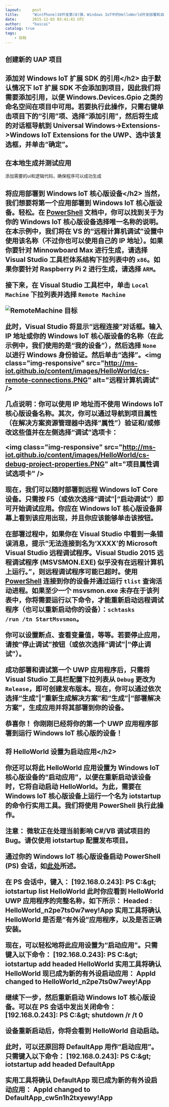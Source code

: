 ```yaml
---
layout:     post
title:      "Win(Phone)10开发第(8)弹，Windows IoT中的HelloWorld开发部署和自启动"
date:       2015-12-03 03:41:41 UTC
author:     "baicai"
catalog: true
tags:
    - 存档
---
```


<h2 id="c-">创建新的 UAP 项目</h2>
<h2>添加对 Windows IoT 扩展 SDK 的引用&lt;/h2>
由于默认情况下 IoT 扩展 SDK 不会添加到项目，因此我们将需要添加引用，以便 Windows.Devices.Gpio 之类的命名空间在项目中可用。若要执行此操作，只需右键单击项目下的“引用”项、选择“添加引用”，然后将生成的对话框导航到 Universal Windows-&gt;Extensions-&gt;Windows IoT Extensions for the UWP、选中该复选框，并单击“确定”。
<h2>在本地生成并测试应用</h2>
添加需要的ui和逻辑代码，确保程序可以成功生成
<h2>将应用部署到 Windows IoT 核心版设备&lt;/h2>
当然，我们想要将第一个应用部署到 Windows IoT 核心版设备。轻松。在 <a href="http://ms-iot.github.io/content/zh-CN/win10/samples/PowerShell.htm">PowerShell</a> 文档中，你可以找到关于为你的 Windows IoT 核心版设备选择唯一名称的说明。在本示例中，我们将在 VS 的“远程计算机调试”设置中使用该名称（不过你也可以使用自己的 IP 地址）。如果你要针对 Minnowboard Max 进行生成，请选择 Visual Studio 工具栏体系结构下拉列表中的 <code>x86</code>。如果你要针对 Raspberry Pi 2 进行生成，请选择 <code>ARM</code>。

接下来，在 Visual Studio 工具栏中，单击 <code>Local Machine</code> 下拉列表并选择 <code>Remote Machine</code>

<img class="img-responsive" src="http://ms-iot.github.io/content/images/HelloWorld/cs-remote-machine-debugging.png" alt="RemoteMachine 目标" />

此时，Visual Studio 将显示“远程连接”对话框。输入 IP 地址或你的 Windows IoT 核心版设备的名称（在此示例中，我们使用的是“我的设备”），然后选择 <code>None</code> 以进行 Windows 身份验证。然后单击“选择”。&lt;img class="img-responsive" src="http://ms-iot.github.io/content/images/HelloWorld/cs-remote-connections.PNG" alt="远程计算机调试&quot; />

几点说明：你可以使用 IP 地址而不使用 Windows IoT 核心版设备名称。其次，你可以通过导航到项目属性（在解决方案资源管理器中选择“属性”）验证和/或修改这些值并在左侧选择“调试”选项卡：

<img class="img-responsive" src="http://ms-iot.github.io/content/images/HelloWorld/cs-debug-project-properties.PNG" alt="项目属性调试选项卡&quot; />

现在，我们可以随时部署到远程 Windows IoT Core 设备。只需按 F5（或依次选择“调试”|“启动调试”）即可开始调试应用。你应在 Windows IoT 核心版设备屏幕上看到该应用出现，并且你应该能够单击该按钮。

在部署过程中，如果你在 Visual Studio 中看到一条错误消息，提示“无法连接到名为‘XXXX’的 Microsoft Visual Studio 远程调试程序。Visual Studio 2015 远程调试程序 (MSVSMON.EXE) 似乎没有在远程计算机上运行。”，则远程调试程序可能已超时。使用 <a href="http://ms-iot.github.io/content/zh-CN/win10/samples/PowerShell.htm">PowerShell</a> 连接到你的设备并通过运行 <code>tlist</code> 查询活动进程。如果至少一个 msvsmon.exe 未存在于该列表中，你将需要运行以下命令，才能重新启动远程调试程序（也可以重新启动你的设备）：<code>schtasks /run /tn StartMsvsmon</code>。

你可以设置断点、查看变量值，等等。若要停止应用，请按“停止调试”按钮（或依次选择“调试”|“停止调试”）。

成功部署和调试第一个 UWP 应用程序后，只需将 Visual Studio 工具栏配置下拉列表从 <code>Debug</code> 更改为 <code>Release</code>，即可创建发布版本。现在，你可以通过依次选择“生成”|“重新生成解决方案”和“生成”|“部署解决方案”，生成应用并将其部署到你的设备。

恭喜你！ 你刚刚已经将你的第一个 UWP 应用程序部署到运行 Windows IoT 核心版的设备！
<h2>将 HelloWorld 设置为启动应用&lt;/h2>
<div class="default-main">
<div class="row">
<div class="default-max-width">
<div class="content-container col-md-12">

你还可以将此 HelloWorld 应用设置为 Windows IoT 核心版设备的“启动应用”，以便在重新启动该设备时，它将自动启动 HelloWorld。为此，需要在 Windows IoT 核心版设备上运行一个名为 iotstartup 的命令行实用工具。我们将使用 PowerShell 执行此操作。

注意： 微软正在处理当前影响 C#/VB 调试项目的 Bug。请仅使用 iotstartup 配置发布项目。

通过你的 Windows IoT 核心版设备启动 PowerShell (PS) 会话，如<a href="http://ms-iot.github.io/content/zh-CN/win10/samples/PowerShell.htm">此处</a>所述。

在 PS 会话中，键入：
[192.168.0.243]: PS C:\&gt; iotstartup list HelloWorld
此时你应看到 HelloWorld UWP 应用程序的完整名称，如下所示：
Headed : HelloWorld_n2pe7ts0w7wey!App
实用工具将确认 HelloWorld 是否是“有外设”应用程序，以及是否正确安装。

现在，可以轻松地将此应用设置为“启动应用”。只需键入以下命令：
[192.168.0.243]: PS C:\&gt; iotstartup add headed HelloWorld
实用工具将确认 HelloWorld 现已成为新的有外设启动应用：
AppId changed to HelloWorld_n2pe7ts0w7wey!App

继续下一步，然后重新启动 Windows IoT 核心版设备。可以在 PS 会话中发出关闭命令：
[192.168.0.243]: PS C:\&gt; shutdown /r /t 0

设备重新启动后，你将会看到 HelloWorld 自动启动。

此时，可以还原回将 DefaultApp 用作“启动应用”。只需键入以下命令：
[192.168.0.243]: PS C:\&gt; iotstartup add headed DefaultApp

实用工具将确认 DefaultApp 现已成为新的有外设启动应用：
AppId changed to DefaultApp_cw5n1h2txyewy!App

</div>
</div>
</div>
</div>
<div class="chrome-header-wrapper"></div>
